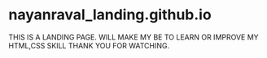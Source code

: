 # nayanraval_landing.github.io
THIS IS A LANDING PAGE. WILL MAKE MY BE TO LEARN OR IMPROVE MY HTML,CSS SKILL THANK YOU FOR WATCHING.
